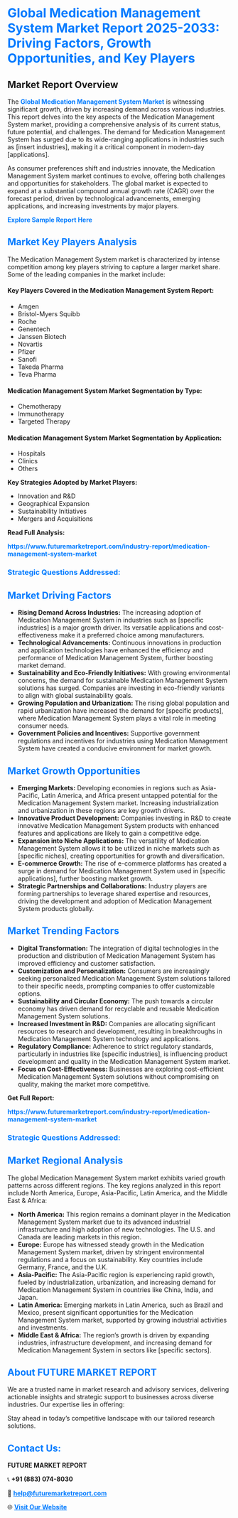 <h1 style="color: #007BFF;">Global Medication Management System Market Report 2025-2033: Driving Factors, Growth Opportunities, and Key Players</h1>

<section id="overview">
<h2>Market Report Overview</h2>
<p>The <a href="https://www.futuremarketreport.com/industry-report/medication-management-system-market" style="color: #007BFF; text-decoration: none;"><strong>Global Medication Management System Market</strong></a> is witnessing significant growth, driven by increasing demand across various industries. This report delves into the key aspects of the Medication Management System market, providing a comprehensive analysis of its current status, future potential, and challenges. The demand for Medication Management System has surged due to its wide-ranging applications in industries such as [insert industries], making it a critical component in modern-day [applications].</p>
<p>As consumer preferences shift and industries innovate, the Medication Management System market continues to evolve, offering both challenges and opportunities for stakeholders. The global market is expected to expand at a substantial compound annual growth rate (CAGR) over the forecast period, driven by technological advancements, emerging applications, and increasing investments by major players.</p>
</section>

<section id="overview">
<p><a href="https://www.futuremarketreport.com/request-sample/reportId=36189" style="color: #007BFF; text-decoration: none;"><strong>Explore Sample Report Here</strong></a></p>
</section>

<section id="key-players">
<h2 style="color: #007BFF;">Market Key Players Analysis</h2>
<p>The Medication Management System market is characterized by intense competition among key players striving to capture a larger market share. Some of the leading companies in the market include:</p>
<h4>Key Players Covered in the Medication Management System Report:</h4>
<ul><li>Amgen</li><li>Bristol-Myers Squibb</li><li>Roche</li><li>Genentech</li><li>Janssen Biotech</li><li>Novartis</li><li>Pfizer</li><li>Sanofi</li><li>Takeda Pharma</li><li>Teva Pharma</li></ul>
<h4>Medication Management System Market Segmentation by Type:</h4>
<ul><li>Chemotherapy</li><li>Immunotherapy</li><li>Targeted Therapy</li></ul>

<h4>Medication Management System Market Segmentation by Application:</h4>
<ul><li>Hospitals</li><li>Clinics</li><li>Others</li></ul>
<p><strong>Key Strategies Adopted by Market Players:</strong></p>
<ul>
<li>Innovation and R&D</li>
<li>Geographical Expansion</li>
<li>Sustainability Initiatives</li>
<li>Mergers and Acquisitions</li>
</ul>
</section>

<section>
<p><strong>Read Full Analysis: </strong></p><a href="https://www.futuremarketreport.com/industry-report/medication-management-system-market" style="color: #007BFF; text-decoration: none;"><strong>https://www.futuremarketreport.com/industry-report/medication-management-system-market</strong></a>
<h3 style="color: #007BFF;">Strategic Questions Addressed:</h3>
</section>

<section id="driving-factors">
<h2 style="color: #007BFF;">Market Driving Factors</h2>
<ul>
<li><strong>Rising Demand Across Industries:</strong> The increasing adoption of Medication Management System in industries such as [specific industries] is a major growth driver. Its versatile applications and cost-effectiveness make it a preferred choice among manufacturers.</li>
<li><strong>Technological Advancements:</strong> Continuous innovations in production and application technologies have enhanced the efficiency and performance of Medication Management System, further boosting market demand.</li>
<li><strong>Sustainability and Eco-Friendly Initiatives:</strong> With growing environmental concerns, the demand for sustainable Medication Management System solutions has surged. Companies are investing in eco-friendly variants to align with global sustainability goals.</li>
<li><strong>Growing Population and Urbanization:</strong> The rising global population and rapid urbanization have increased the demand for [specific products], where Medication Management System plays a vital role in meeting consumer needs.</li>
<li><strong>Government Policies and Incentives:</strong> Supportive government regulations and incentives for industries using Medication Management System have created a conducive environment for market growth.</li>
</ul>
</section>

<section id="growth-opportunities">
<h2 style="color: #007BFF;">Market Growth Opportunities</h2>
<ul>
<li><strong>Emerging Markets:</strong> Developing economies in regions such as Asia-Pacific, Latin America, and Africa present untapped potential for the Medication Management System market. Increasing industrialization and urbanization in these regions are key growth drivers.</li>
<li><strong>Innovative Product Development:</strong> Companies investing in R&D to create innovative Medication Management System products with enhanced features and applications are likely to gain a competitive edge.</li>
<li><strong>Expansion into Niche Applications:</strong> The versatility of Medication Management System allows it to be utilized in niche markets such as [specific niches], creating opportunities for growth and diversification.</li>
<li><strong>E-commerce Growth:</strong> The rise of e-commerce platforms has created a surge in demand for Medication Management System used in [specific applications], further boosting market growth.</li>
<li><strong>Strategic Partnerships and Collaborations:</strong> Industry players are forming partnerships to leverage shared expertise and resources, driving the development and adoption of Medication Management System products globally.</li>
</ul>
</section>

<section id="trending-factors">
<h2 style="color: #007BFF;">Market Trending Factors</h2>
<ul>
<li><strong>Digital Transformation:</strong> The integration of digital technologies in the production and distribution of Medication Management System has improved efficiency and customer satisfaction.</li>
<li><strong>Customization and Personalization:</strong> Consumers are increasingly seeking personalized Medication Management System solutions tailored to their specific needs, prompting companies to offer customizable options.</li>
<li><strong>Sustainability and Circular Economy:</strong> The push towards a circular economy has driven demand for recyclable and reusable Medication Management System solutions.</li>
<li><strong>Increased Investment in R&D:</strong> Companies are allocating significant resources to research and development, resulting in breakthroughs in Medication Management System technology and applications.</li>
<li><strong>Regulatory Compliance:</strong> Adherence to strict regulatory standards, particularly in industries like [specific industries], is influencing product development and quality in the Medication Management System market.</li>
<li><strong>Focus on Cost-Effectiveness:</strong> Businesses are exploring cost-efficient Medication Management System solutions without compromising on quality, making the market more competitive.</li>
</ul>
</section>

<section>
<p><strong>Get Full Report: </strong></p><a href="https://www.futuremarketreport.com/industry-report/medication-management-system-market" style="color: #007BFF; text-decoration: none;"><strong>https://www.futuremarketreport.com/industry-report/medication-management-system-market</strong></a>
<h3 style="color: #007BFF;">Strategic Questions Addressed:</h3>
</section>


<section id="regional-analysis">
<h2 style="color: #007BFF;">Market Regional Analysis</h2>
<p>The global Medication Management System market exhibits varied growth patterns across different regions. The key regions analyzed in this report include North America, Europe, Asia-Pacific, Latin America, and the Middle East & Africa:</p>
<ul>
<li><strong>North America:</strong> This region remains a dominant player in the Medication Management System market due to its advanced industrial infrastructure and high adoption of new technologies. The U.S. and Canada are leading markets in this region.</li>
<li><strong>Europe:</strong> Europe has witnessed steady growth in the Medication Management System market, driven by stringent environmental regulations and a focus on sustainability. Key countries include Germany, France, and the U.K.</li>
<li><strong>Asia-Pacific:</strong> The Asia-Pacific region is experiencing rapid growth, fueled by industrialization, urbanization, and increasing demand for Medication Management System in countries like China, India, and Japan.</li>
<li><strong>Latin America:</strong> Emerging markets in Latin America, such as Brazil and Mexico, present significant opportunities for the Medication Management System market, supported by growing industrial activities and investments.</li>
<li><strong>Middle East & Africa:</strong> The region’s growth is driven by expanding industries, infrastructure development, and increasing demand for Medication Management System in sectors like [specific sectors].</li>
</ul>
</section>

<footer>
<h2 style="color: #007BFF;">About FUTURE MARKET REPORT</h2>
<p>We are a trusted name in market research and advisory services, delivering actionable insights and strategic support to businesses across diverse industries. Our expertise lies in offering:</p>

<p>Stay ahead in today’s competitive landscape with our tailored research solutions.</p>

<h2 style="color: #007BFF;">Contact Us:</h2>
<p><strong>FUTURE MARKET REPORT</strong></p>
<p>📞 <strong>+91 (883) 074-8030</strong></p>
<p>📧 <strong><a href="mailto:help@futuremarketreport.com" style="color: #007BFF;">help@futuremarketreport.com</a></strong></p>
<p>🌐 <strong><a href="https://www.futuremarketreport.com/" style="color: #007BFF;">Visit Our Website</a></strong></p>
</footer>